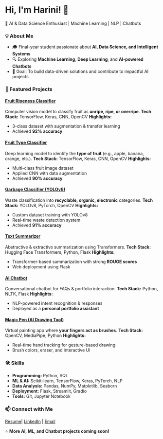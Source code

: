 # Hi, I'm Harini! 👋

🚀 AI & Data Science Enthusiast | Machine Learning | NLP | Chatbots

### 💡 About Me

* 🎓 Final-year student passionate about **AI, Data Science, and Intelligent Systems**
* 🔍 Exploring **Machine Learning**, **Deep Learning**, and **AI-powered Chatbots**
* 🎯 Goal: To build data-driven solutions and contribute to impactful AI projects


### 📂 Featured Projects

#### [**Fruit Ripeness Classifier**](https://github.com/CodeByHarini/fruit-ripeness-classifier)

Computer vision model to classify fruit as **unripe, ripe, or overripe**.
**Tech Stack:** TensorFlow, Keras, CNN, OpenCV
**Highlights:**

* 3-class dataset with augmentation & transfer learning
* Achieved **92% accuracy**


#### [**Fruit Type Classifier**](https://github.com/CodeByHarini/fruit-type-classifier)

Deep learning model to identify the **type of fruit** (e.g., apple, banana, orange, etc.).
**Tech Stack:** TensorFlow, Keras, CNN, OpenCV
**Highlights:**

* Multi-class fruit image dataset
* Applied CNN with data augmentation
* Achieved **90% accuracy**


#### [**Garbage Classifier (YOLOv8)**](https://github.com/CodeByHarini/garbage-classification-yolov8)

Waste classification into **recyclable, organic, electronic** categories.
**Tech Stack:** YOLOv8, PyTorch, OpenCV
**Highlights:**

* Custom dataset training with YOLOv8
* Real-time waste detection system
* Achieved **91% accuracy**


#### [**Text Summarizer**](https://github.com/CodeByHarini/text-summarizer)

Abstractive & extractive summarization using Transformers.
**Tech Stack:** Hugging Face Transformers, Python, Flask
**Highlights:**

* Transformer-based summarization with strong **ROUGE scores**
* Web deployment using Flask


#### [**AI Chatbot**](https://github.com/CodeByHarini/harini-portfolio-chatbot)

Conversational chatbot for FAQs & portfolio interaction.
**Tech Stack:** Python, NLTK, Flask
**Highlights:**

* NLP-powered intent recognition & responses
* Deployed as a **personal portfolio assistant**


#### [**Magic Pen (AI Drawing Tool)**](https://github.com/CodeByHarini/Magic-Pen)

Virtual painting app where **your fingers act as brushes**.
**Tech Stack:** OpenCV, MediaPipe, Python
**Highlights:**

* Real-time hand tracking for gesture-based drawing
* Brush colors, eraser, and interactive UI


### 🛠 Skills

* **Programming:** Python, SQL
* **ML & AI:** Scikit-learn, TensorFlow, Keras, PyTorch, NLP
* **Data Analysis:** Pandas, NumPy, Matplotlib, Seaborn
* **Deployment:** Flask, Streamlit, Gradio
* **Tools:** Git, Jupyter Notebook


### 📫 Connect with Me

[Resume](https://drive.google.com/file/d/1qhygPtuNn8Jhy5UrA2nm9gb2YzOhxLzi/view?usp=sharing)| [LinkedIn](https://www.linkedin.com/in/s-r-harini-465808249/) | [Email](mailto:helloharini08@gmail.com) 


⭐ **More AI, ML, and Chatbot projects coming soon!**



